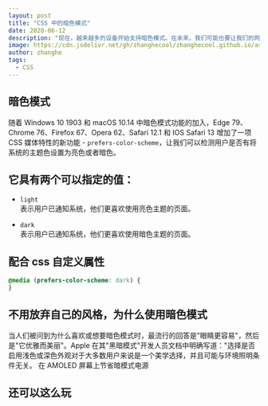```yaml
---
layout: post
title: "CSS 中的暗色模式"
date: 2020-06-12
description: "现在，越来越多的设备开始支持暗色模式。在未来，我们可能也要让我们的网站也支持它。在本文中，我将向你介绍一些技巧，让你的网站也启用暗色模式。"
image: https://cdn.jsdelivr.net/gh/zhanghecool/zhanghecool.github.io/assets/images/dark-mode.jpg
author: zhanghe
tags:
  - CSS
---
```


## 暗色模式

随着 Windows 10 1903 和 macOS 10.14 中暗色模式功能的加入，Edge 79、Chrome 76、Firefox 67、Opera 62、Safari 12.1 和 IOS Safari 13
增加了一项 CSS 媒体特性的新功能 - `prefers-color-scheme`，让我们可以检测用户是否有将系统的主题色设置为亮色或者暗色。

## 它具有两个可以指定的值：

- `light`  
  表示用户已通知系统，他们更喜欢使用亮色主题的页面。

- `dark`  
  表示用户已通知系统，他们更喜欢使用暗色主题的页面。

## 配合 css 自定义属性

```css
@media (prefers-color-scheme: dark) {
}
```

## 不用放弃自己的风格，为什么使用暗色模式

当人们被问到为什么喜欢或想要暗色模式时，最流行的回答是"眼睛更容易"，然后是"它优雅而美丽"。Apple 在其"黑暗模式"开发人员文档中明确写道："选择是否启用浅色或深色外观对于大多数用户来说是一个美学选择，并且可能与环境照明条件无关。
在 AMOLED 屏幕上节省暗模式电源

## 还可以这么玩
